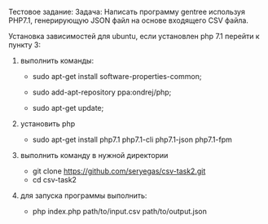 Тестовое задание:
Задача:
Написать программу gentree используя PHP7.1, генерирующую JSON файл на основе входящего CSV файла.


Установка зависимостей для ubuntu, если установлен php 7.1 перейти к пункту 3:
1. выполнить команды:

    - sudo apt-get install software-properties-common;

    - sudo add-apt-repository ppa:ondrej/php;

    - sudo apt-get update;

2. установить php 
    - sudo apt-get install php7.1 php7.1-cli php7.1-json php7.1-fpm

3. выполнить команду в нужной директории
    - git clone https://github.com/seryegas/csv-task2.git
    - cd csv-task2
4. для запуска программы выполнить:
    - php index.php path/to/input.csv path/to/output.json

